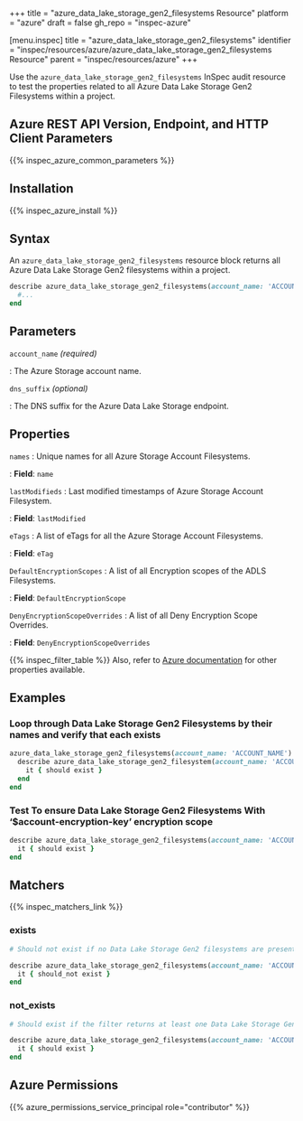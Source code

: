 +++
title = "azure_data_lake_storage_gen2_filesystems Resource"
platform = "azure"
draft = false
gh_repo = "inspec-azure"

[menu.inspec]
title = "azure_data_lake_storage_gen2_filesystems"
identifier = "inspec/resources/azure/azure_data_lake_storage_gen2_filesystems Resource"
parent = "inspec/resources/azure"
+++

Use the `azure_data_lake_storage_gen2_filesystems` InSpec audit resource to test the properties related to all Azure Data Lake Storage Gen2 Filesystems within a project.

## Azure REST API Version, Endpoint, and HTTP Client Parameters

{{% inspec_azure_common_parameters %}}

## Installation

{{% inspec_azure_install %}}

## Syntax

An `azure_data_lake_storage_gen2_filesystems` resource block returns all Azure Data Lake Storage Gen2 filesystems within a project.

```ruby
describe azure_data_lake_storage_gen2_filesystems(account_name: 'ACCOUNT_NAME') do
  #...
end
```

## Parameters

`account_name` _(required)_

: The Azure Storage account name.

`dns_suffix` _(optional)_

: The DNS suffix for the Azure Data Lake Storage endpoint.

## Properties

`names`
: Unique names for all Azure Storage Account Filesystems.

: **Field**: `name`

`lastModifieds`
: Last modified timestamps of Azure Storage Account Filesystem.

: **Field**: `lastModified`

`eTags`
: A list of eTags for all the Azure Storage Account Filesystems.

: **Field**: `eTag`

`DefaultEncryptionScopes`
: A list of all Encryption scopes of the ADLS Filesystems.

: **Field**: `DefaultEncryptionScope`

`DenyEncryptionScopeOverrides`
: A list of all Deny Encryption Scope Overrides.

: **Field**: `DenyEncryptionScopeOverrides`

{{% inspec_filter_table %}}
Also, refer to [Azure documentation](https://docs.microsoft.com/en-us/rest/api/storageservices/datalakestoragegen2/filesystem/list) for other properties available.

## Examples

### Loop through Data Lake Storage Gen2 Filesystems by their names and verify that each exists

```ruby
azure_data_lake_storage_gen2_filesystems(account_name: 'ACCOUNT_NAME').names.each do |name|
  describe azure_data_lake_storage_gen2_filesystem(account_name: 'ACCOUNT_NAME', name: name) do
    it { should exist }
  end
end
```

### Test To ensure Data Lake Storage Gen2 Filesystems With ‘$account-encryption-key’ encryption scope

```ruby
describe azure_data_lake_storage_gen2_filesystems(account_name: 'ACCOUNT_NAME').where(DefaultEncryptionScope: '$account-encryption-key') do
  it { should exist }
end
```

## Matchers

{{% inspec_matchers_link %}}

### exists

```ruby
# Should not exist if no Data Lake Storage Gen2 filesystems are present in the project and the resource group.

describe azure_data_lake_storage_gen2_filesystems(account_name: 'ACCOUNT_NAME') do
  it { should_not exist }
end
```

### not_exists

```ruby
# Should exist if the filter returns at least one Data Lake Storage Gen2 filesystem in the project and the resource group.

describe azure_data_lake_storage_gen2_filesystems(account_name: 'ACCOUNT_NAME') do
  it { should exist }
end
```

## Azure Permissions

{{% azure_permissions_service_principal role="contributor" %}}
